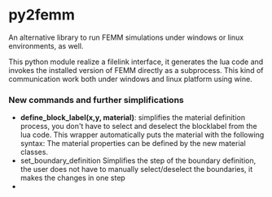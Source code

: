 # py2femm

An alternative library to run FEMM simulations under windows or linux environments, as well.

This python module realize a filelink interface, it generates the lua code and invokes the installed version of FEMM
directly as a subprocess.
This kind of communication work both under windows and linux platform using wine.

### New commands and further simplifications

* **define_block_label(x,y, material)**:
  simplifies the material definition process, you don't have to select and deselect the blocklabel from the lua code.
  This wrapper automatically puts the material with the following syntax:
  The material properties can be defined by the new material classes.
* set_boundary_definition
  Simplifies the step of the boundary definition, the user does not have to manually select/deselect the boundaries, it
  makes the changes in one step
* 